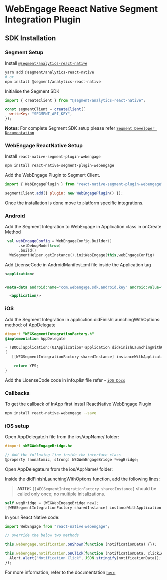 # WebEngage Reeact Native Segment Integration Plugin

## SDK Installation

### Segment Setup

Install [`@segment/analytics-react-native`](https://github.com/segmentio/analytics-react-native)

```sh
yarn add @segment/analytics-react-native
# or
npm install @segment/analytics-react-native
```

Initialise the Segment SDK

```js
import { createClient } from "@segment/analytics-react-native";

const segmentClient = createClient({
  writeKey: "SEGMENT_API_KEY",
});
```

**Notes**: For complete Segment SDK setup please refer [`Segment Developer Documentation`](https://segment.com/docs/connections/sources/catalog/libraries/mobile/react-native/)

### WebEngage ReactNative Setup

Install `react-native-segment-plugin-webengage`

```sh
npm install react-native-segment-plugin-webengage
```

Add the WebEngage Plugin to Segment Client.

```js
import { WebEngagePlugin } from "react-native-segment-plugin-webengage";

segmentClient.add({ plugin: new WebEngagePlugin() });
```

Once the installation is done move to platform specific integrations.

### Android

Add the Segment Integration to WebEngage in Application class in onCreate Method

```kotlin
 val webEngageConfig = WebEngageConfig.Builder()
      .setDebugMode(true)
      .build()
  WeSegmentHelper.getInstance().initWebEngage(this,webEngageConfig)
```

Add LicenseCode in AndroidManifest.xml file inside the Application tag

```xml
<application>


<meta-data android:name="com.webengage.sdk.android.key" android:value="LICENSE_CODE" />

  <application/>
```

### iOS

Add the Segment Integration in application:didFinishLaunchingWithOptions: method: of AppDelegate

```Objective-C
#import "WEGSegmentIntegrationFactory.h"
@implementation AppDelegate

- (BOOL)application:(UIApplication*)application didFinishLaunchingWithOptions:(NSDictionary*)launchOptions
{
   [[WEGSegmentIntegrationFactory sharedInstance] instanceWithApplication:application launchOptions:launchOptions];

    return YES;
}
```

Add the LicenseCode code in info.plist file refer - [`iOS Docs`](https://docs.webengage.com/docs/ios-getting-started#3-configure-infoplist)

### Callbacks

To get the callback of InApp first install ReactNative WebEngage Plugin

```sh
npm install react-native-webengage --save
```

### iOS setup

Open AppDelegate.h file from the ios/AppName/ folder:

```Objective-C
#import <WEGWebEngageBridge.h>

// Add the following line inside the interface class
@property (nonatomic, strong) WEGWebEngageBridge *wegBridge;

```

Open AppDelegate.m from the ios/AppName/ folder:

Inside the didFinishLaunchingWithOptions function, add the following lines:

> **_NOTE:_** `[[WEGSegmentIntegrationFactory sharedInstance]` should be called only once; no multiple initializations.

```Objective-C
self.wegBridge = [WEGWebEngageBridge new];
[[WEGSegmentIntegrationFactory sharedInstance] instanceWithApplication:application launchOptions:launchOptions notificationDelegate:self.wegBridge];

```

In your React Native code:

```js
import WebEngage from "react-native-webengage";

// override the below two methods

this.webengage.notification.onShown(function (notificationData) {});

this.webengage.notification.onClick(function (notificationData, clickId) {
  Alert.alert("Notification Click", JSON.stringify(notificationData));
});
```

For more information, refer to the documentation
[`here`](https://docs.webengage.com/docs/react-native-callbacks#in-app-message-callbacks)
